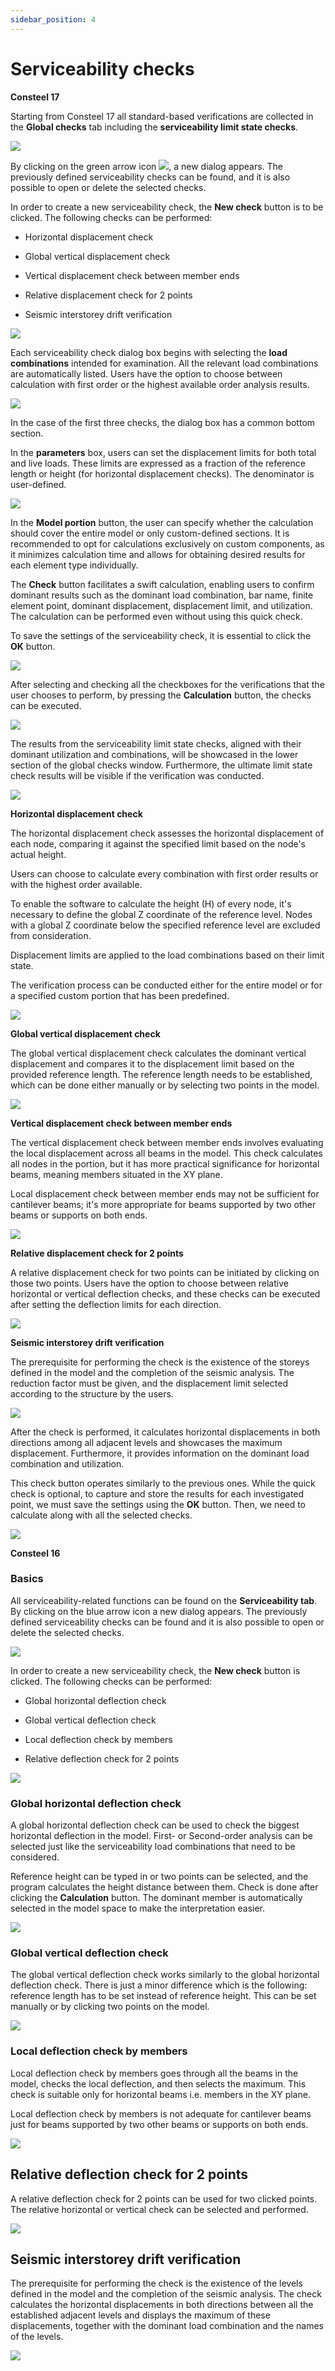 ```yaml
---
sidebar_position: 4
---
```

# Serviceability checks

**Consteel 17**

<!-- /wp:paragraph -->

<!-- wp:paragraph -->

Starting from Consteel 17 all standard-based verifications are collected in the **Global checks** tab including the **serviceability limit state checks**.

<!-- /wp:paragraph -->

<!-- wp:image {"id":72338,"width":"388px","height":"auto","sizeSlug":"full","linkDestination":"none"} -->

![](./img/wp-content-uploads-2024-02-9.4.-SLS-Global-ckecks-tab-1.png)

<!-- /wp:image -->

<!-- wp:paragraph -->

By clicking on the green arrow icon ![](./img/wp-content-uploads-2024-02-9.4.-SLS-icon-1.png), a new dialog appears. The previously defined serviceability checks can be found, and it is also possible to open or delete the selected checks.


In order to create a new serviceability check, the **New check** button is to be clicked. The following checks can be performed:

- Horizontal displacement check

- Global vertical displacement check

- Vertical displacement check between member ends

- Relative displacement check for 2 points

- Seismic interstorey drift verification


![](./img/wp-content-uploads-2024-02-9.4.-SLS-new-ckeck-1.png)


Each serviceability check dialog box begins with selecting the **load combinations** intended for examination. All the relevant load combinations are automatically listed. Users have the option to choose between calculation with first order or the highest available order analysis results.

<!-- /wp:paragraph -->

<!-- wp:image {"id":72378,"width":"584px","height":"auto","sizeSlug":"full","linkDestination":"none"} -->

![](./img/wp-content-uploads-2024-02-9.4.-SLS-Load-combinations-to-check-1.png)

<!-- /wp:image -->

<!-- wp:paragraph -->

In the case of the first three checks, the dialog box has a common bottom section.

<!-- /wp:paragraph -->

<!-- wp:paragraph -->

In the **parameters** box, users can set the displacement limits for both total and live loads. These limits are expressed as a fraction of the reference length or height (for horizontal displacement checks). The denominator is user-defined.

<!-- /wp:paragraph -->

<!-- wp:image {"id":72398,"width":"584px","height":"auto","sizeSlug":"full","linkDestination":"none"} -->

![](./img/wp-content-uploads-2024-02-9.4.-SLS-parameters-1.png)

<!-- /wp:image -->

<!-- wp:paragraph -->

In the **Model portion** button, the user can specify whether the calculation should cover the entire model or only custom-defined sections. It is recommended to opt for calculations exclusively on custom components, as it minimizes calculation time and allows for obtaining desired results for each element type individually.

<!-- /wp:paragraph -->

<!-- wp:paragraph -->

The **Check** button facilitates a swift calculation, enabling users to confirm dominant results such as the dominant load combination, bar name, finite element point, dominant displacement, displacement limit, and utilization. The calculation can be performed even without using this quick check.

<!-- /wp:paragraph -->

<!-- wp:paragraph -->

To save the settings of the serviceability check, it is essential to click the **OK** button.

<!-- /wp:paragraph -->

<!-- wp:image {"id":72308,"width":"525px","height":"auto","sizeSlug":"full","linkDestination":"none"} -->

![](./img/wp-content-uploads-2024-02-9.4.-SLS-general-parts-1-1.png)

<!-- /wp:image -->

<!-- wp:paragraph -->

After selecting and checking all the checkboxes for the verifications that the user chooses to perform, by pressing the **Calculation** button, the checks can be executed.

<!-- /wp:paragraph -->

<!-- wp:image {"id":72328,"width":"343px","height":"auto","sizeSlug":"full","linkDestination":"none"} -->

![](./img/wp-content-uploads-2024-02-9.4.-SLS-Global-ckecks-tab-calculation-1.png)

<!-- /wp:image -->

<!-- wp:paragraph -->

The results from the serviceability limit state checks, aligned with their dominant utilization and combinations, will be showcased in the lower section of the global checks window. Furthermore, the ultimate limit state check results will be visible if the verification was conducted.

<!-- /wp:paragraph -->

<!-- wp:image {"id":72318,"width":"627px","height":"auto","sizeSlug":"large","linkDestination":"none"} -->

![](./img/wp-content-uploads-2024-02-9.4.-SLS-Global-ckecks-tab-calculation-result-1-1024x633.png)

<!-- /wp:image -->

<!-- wp:paragraph -->

**Horizontal displacement check**

<!-- /wp:paragraph -->

<!-- wp:paragraph -->

The horizontal displacement check assesses the horizontal displacement of each node, comparing it against the specified limit based on the node's actual height.

<!-- /wp:paragraph -->

<!-- wp:paragraph -->

Users can choose to calculate every combination with first order results or with the highest order available.

<!-- /wp:paragraph -->

<!-- wp:paragraph -->

To enable the software to calculate the height (H) of every node, it's necessary to define the global Z coordinate of the reference level. Nodes with a global Z coordinate below the specified reference level are excluded from consideration.

<!-- /wp:paragraph -->

<!-- wp:paragraph -->

Displacement limits are applied to the load combinations based on their limit state.

<!-- /wp:paragraph -->

<!-- wp:paragraph -->

The verification process can be conducted either for the entire model or for a specified custom portion that has been predefined.

<!-- /wp:paragraph -->

<!-- wp:image {"id":72358,"width":"582px","height":"auto","sizeSlug":"full","linkDestination":"none"} -->

![](./img/wp-content-uploads-2024-02-9.4.-SLS-horizontal-displacement-check-1.png)

<!-- /wp:image -->

<!-- wp:paragraph -->

**Global vertical displacement check**

<!-- /wp:paragraph -->

<!-- wp:paragraph -->

The global vertical displacement check calculates the dominant vertical displacement and compares it to the displacement limit based on the provided reference length. The reference length needs to be established, which can be done either manually or by selecting two points in the model.

<!-- /wp:paragraph -->

<!-- wp:image {"id":72348,"width":"603px","height":"auto","sizeSlug":"full","linkDestination":"none"} -->

![](./img/wp-content-uploads-2024-02-9.4.-SLS-global-vertical-displacement-check-1.png)

<!-- /wp:image -->

<!-- wp:paragraph -->

**Vertical displacement check between member ends**

<!-- /wp:paragraph -->

<!-- wp:paragraph -->

The vertical displacement check between member ends involves evaluating the local displacement across all beams in the model. This check calculates all nodes in the portion, but it has more practical significance for horizontal beams, meaning members situated in the XY plane.

<!-- /wp:paragraph -->

<!-- wp:paragraph -->

Local displacement check between member ends may not be sufficient for cantilever beams; it's more appropriate for beams supported by two other beams or supports on both ends.

<!-- /wp:paragraph -->

<!-- wp:image {"id":72438,"width":"608px","height":"auto","sizeSlug":"full","linkDestination":"none"} -->

![](./img/wp-content-uploads-2024-02-9.4.-SLS-vertical-displacement-check-between-member-ends-1.png)

<!-- /wp:image -->

<!-- wp:paragraph -->

**Relative displacement check for 2 points**

<!-- /wp:paragraph -->

<!-- wp:paragraph -->

A relative displacement check for two points can be initiated by clicking on those two points. Users have the option to choose between relative horizontal or vertical deflection checks, and these checks can be executed after setting the deflection limits for each direction.

<!-- /wp:paragraph -->

<!-- wp:image {"id":72408,"sizeSlug":"full","linkDestination":"none"} -->

![](./img/wp-content-uploads-2024-02-9.4.-SLS-relative-diplacement-check-for-two-points-1.png)

<!-- /wp:image -->

<!-- wp:paragraph -->

**Seismic interstorey drift verification**

<!-- /wp:paragraph -->

<!-- wp:paragraph -->

The prerequisite for performing the check is the existence of the storeys defined in the model and the completion of the seismic analysis. The reduction factor must be given, and the displacement limit selected according to the structure by the users.

<!-- /wp:paragraph -->

<!-- wp:image {"id":72418,"width":"370px","height":"auto","sizeSlug":"full","linkDestination":"none"} -->

![](./img/wp-content-uploads-2024-02-9.4.-SLS-Seism-story-drift-LIMIT-1.png)

<!-- /wp:image -->

<!-- wp:paragraph -->

After the check is performed, it calculates horizontal displacements in both directions among all adjacent levels and showcases the maximum displacement. Furthermore, it provides information on the dominant load combination and utilization.

<!-- /wp:paragraph -->

<!-- wp:paragraph -->

This check button operates similarly to the previous ones. While the quick check is optional, to capture and store the results for each investigated point, we must save the settings using the **OK** button. Then, we need to calculate along with all the selected checks.

<!-- /wp:paragraph -->

<!-- wp:image {"id":72428,"width":"575px","height":"auto","sizeSlug":"large","linkDestination":"none"} -->

![](./img/wp-content-uploads-2024-02-9.4.-SLS-seismic-interstory-drift-verification-1-945x1024.png)

<!-- /wp:image -->

<!-- wp:paragraph -->

**Consteel 16**

<!-- /wp:paragraph -->

<!-- wp:heading {"level":3} -->

### Basics

<!-- /wp:heading -->

<!-- wp:paragraph -->

All serviceability-related functions can be found on the **Serviceability tab**. By clicking on the blue arrow icon a new dialog appears. The previously defined serviceability checks can be found and it is also possible to open or delete the selected checks.

![](./img/wp-content-uploads-2021-04-9-5-SERVICEABILITY-CHECKS.png)

In order to create a new serviceability check, the **New check** button is clicked. The following checks can be performed:

- Global horizontal deflection check

- Global vertical deflection check

- Local deflection check by members

- Relative deflection check for 2 points


![](./img/wp-content-uploads-2021-04-dial_design_service_check_types.png)



### Global horizontal deflection check

A global horizontal deflection check can be used to check the biggest horizontal deflection in the model. First- or Second-order analysis can be selected just like the serviceability load combinations that need to be considered.


Reference height can be typed in or two points can be selected, and the program calculates the height distance between them. Check is done after clicking the **Calculation** button. The dominant member is automatically selected in the model space to make the interpretation easier.


![](./img/wp-content-uploads-2021-04-9-5-2-GLOBAL-HORIZONTAL-DEFLECTION-CHECK.png)


### Global vertical deflection check


The global vertical deflection check works similarly to the global horizontal deflection check. There is just a minor difference which is the following: reference length has to be set instead of reference height. This can be set manually or by clicking two points on the model.


![](./img/wp-content-uploads-2021-04-9-5-3-GLOBAL-VERTICAL-DEFLECTION-CHECK.png)


### Local deflection check by members


Local deflection check by members goes through all the beams in the model, checks the local deflection, and then selects the maximum. This check is suitable only for horizontal beams i.e. members in the XY plane.


Local deflection check by members is not adequate for cantilever beams just for beams supported by two other beams or supports on both ends.


![](https://consteelsoftware.com/wp-content/uploads/2021/04/9-5-4-LOCAL-DEFLECTION-CHECK-BY-MEMBERS.png)


## Relative deflection check for 2 points


A relative deflection check for 2 points can be used for two clicked points. The relative horizontal or vertical check can be selected and performed.


![](https://consteelsoftware.com/wp-content/uploads/2021/04/9-5-5-RELATIVE-DEFLECTION-CHECK-FOR-2-POINTS.png)


## Seismic interstorey drift verification


The prerequisite for performing the check is the existence of the levels defined in the model and the completion of the seismic analysis. The check calculates the horizontal displacements in both directions between all the established adjacent levels and displays the maximum of these displacements, together with the dominant load combination and the names of the levels.


![](https://consteelsoftware.com/wp-content/uploads/2021/04/dial_design_service_seismic.png)
